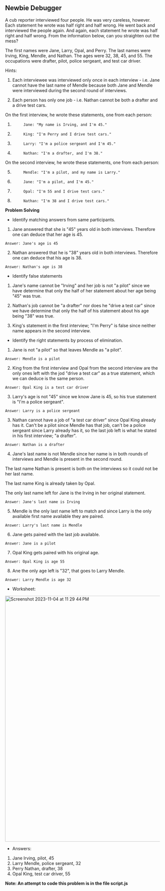 ## Newbie Debugger

A cub reporter interviewed four people. He was very careless, however. Each statement he wrote was half right and half wrong. He went back and interviewed the people again. And again, each statement he wrote was half right and half wrong. From the information below, can you straighten out the mess?

The first names were Jane, Larry, Opal, and Perry. The last names were Irving, King, Mendle, and Nathan. The ages were 32, 38, 45, and 55. The occupations were drafter, pilot, police sergeant, and test car driver.

Hints:

1. Each interviewee was interviewed only once in each interview - i.e. Jane cannot have the last name of Mendle because both Jane and Mendle were interviewed during the second round of interviews.

2. Each person has only one job - i.e. Nathan cannot be both a drafter and a drive test cars.

On the first interview, he wrote these statements, one from each person:

1.	    	Jane: "My name is Irving, and I'm 45."
2.	    	King: "I'm Perry and I drive test cars."
3.	    	Larry: "I'm a police sergeant and I'm 45."
4.	    	Nathan: "I'm a drafter, and I'm 38."

On the second interview, he wrote these statements, one from each person:

5.	    	Mendle: "I'm a pilot, and my name is Larry."
6.	    	Jane: "I'm a pilot, and I'm 45."
7.	    	Opal: "I'm 55 and I drive test cars."
8.	    	Nathan: "I'm 38 and I drive test cars."

**Problem Solving**

- Identify matching answers from same participants.

1. Jane answered that she is "45" years old in both interviews. Therefore one can deduce that her age is 45.

```Answer: Jane's age is 45```

2. Nathan answered that he is "38" years old in both interviews.
Therefore one can deduce that his age is 38.

```Answer: Nathan's age is 38```

- Identify false statements

1. Jane's name cannot be "Irving" and her job is not "a pilot" since we have determine that only the half of her statement about her age being "45" was true.

2. Nathan's job cannot be "a drafter" nor does he "drive a test car" since we have determine that only the half of his statement about his age being "38" was true.

3. King's statement in the first interview; "I'm Perry" is false since neither name appears in the second interview.

- Identify the right statements by process of elimination.

1. Jane is not "a pilot" so that leaves Mendle as "a pilot".

```Answer: Mendle is a pilot```

2. King from the first interview and Opal from the second interview are the only ones left with the jod "drive a test car" as a true statement, which we can deduce is the same person.

```Answer: Opal King is a test car driver```

3. Larry's age is not "45" since we know Jane is 45, so his true statement is "I'm a police sergeant".

```Answer: Larry is a police sergeant```

3. Nathan cannot have a job of "a test car driver" since Opal King already has it. Can't be a pilot since Mendle has that job, can't be a police sergeant since Larry already has it, so the last job left is what he stated in his first interview; "a drafter".

```Answer: Nathan is a drafter```

4. Jane's last name is not Mendle since her name is in both rounds of interviews and Mendle is present in the second round.

The last name Nathan is present is both on the interviews so it could not be her last name.

The last name King is already taken by Opal.

The only last name left for Jane is the Irving in her original statement.

```Answer: Jane's last name is Irving```

5. Mendle is the only last name left to match and since Larry is the only available first name available they are paired.

```Answer: Larry's last name is Mendle```

6. Jane gets paired with the last job available.

```Answer: Jane is a pilot```

7. Opal King gets paired with his original age.

```Answer: Opal King is age 55```

8. Ane the only age left is "32", that goes to Larry Mendle.

```Answer: Larry Mendle is age 32```

- Worksheet:

<img width="799" alt="Screenshot 2023-11-04 at 11 29 44 PM" src="https://github.com/rixiobarrios/icstars-newby-debugger/assets/55994508/12c3e3b6-a545-4bf6-b67c-1b342e1bcf23">

- Answers:

1. Jane Irving, pilot, 45
2. Larry Mendle, police sergeant, 32
3. Perry Nathan, drafter, 38
4. Opal King, test car driver, 55

**Note: An attempt to code this problem is in the file script.js**
